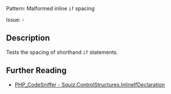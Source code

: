 Pattern: Malformed inline `if` spacing

Issue: -

## Description

Tests the spacing of shorthand `if` statements.

## Further Reading

* [PHP_CodeSniffer - Squiz.ControlStructures.InlineIfDeclaration](https://github.com/squizlabs/PHP_CodeSniffer/blob/master/src/Standards/Squiz/Sniffs/ControlStructures/InlineIfDeclarationSniff.php)